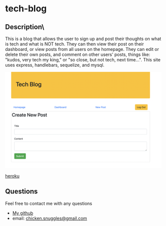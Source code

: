 # tech-blog
  ## Description\
  
  This is a blog that allows the user to sign up and post their thoughts on what is tech and what is NOT tech. They can then view their post on their dashboard, or view posts from all users on the homepage. They can edit or delete their own posts, and comment on other users' posts, things like: "kudos, very tech my king," or "so close, but not tech, next time...". This site uses express, handlebars, sequelize, and mysql. 
  <br/>

  ![Sample](https://github.com/boogiematrix/tech-blog/blob/main/public/pictures/techblog-screenshot.png)

  [heroku](https://damp-peak-48652.herokuapp.com/)
  
  ## Questions
  Feel free to contact me with any questions
* [My github](https://github.com/boogiematrix)
* email: chicken.snuggles@gmail.com